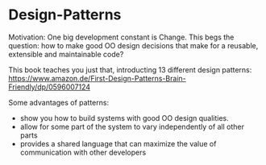 # Design-Patterns

Motivation: One big development constant is Change. This begs the question: how to make good OO design decisions that make for a reusable, extensible and maintainable code?

This book teaches you just that, introducting 13 different design patterns: https://www.amazon.de/First-Design-Patterns-Brain-Friendly/dp/0596007124

Some advantages of patterns:
 - show you how to build systems with good OO design qualities.
 - allow for some part of the system to vary independently of all other parts
 - provides a shared language that can maximize the value of communication with other developers
